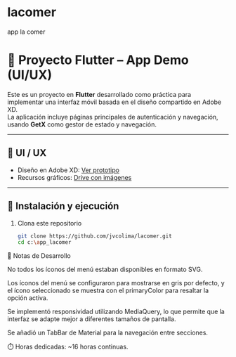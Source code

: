 # lacomer
app la comer


# 📱 Proyecto Flutter – App Demo (UI/UX)

Este es un proyecto en **Flutter** desarrollado como práctica para implementar una interfaz móvil basada en el diseño compartido en Adobe XD.  
La aplicación incluye páginas principales de autenticación y navegación, usando **GetX** como gestor de estado y navegación.

---

## 🎨 UI / UX
- Diseño en Adobe XD: [Ver prototipo](https://xd.adobe.com/view/ef388d90-a1bb-4b27-ad13-2e79d9ee0c44-ba6b/)  
- Recursos gráficos: [Drive con imágenes](https://drive.google.com/drive/folders/1ljzcXtBopSflpIx7SCpNdiNL_kyI4WOZ)

---

## 🚀 Instalación y ejecución

1. Clona este repositorio
   ```bash
   git clone https://github.com/jvcolima/lacomer.git
   cd c:\app_lacomer


📝 Notas de Desarrollo

No todos los íconos del menú estaban disponibles en formato SVG.

Los íconos del menú se configuraron para mostrarse en gris por defecto, y el ícono seleccionado se muestra con el primaryColor para resaltar la opción activa.

Se implementó responsividad utilizando MediaQuery, lo que permite que la interfaz se adapte mejor a diferentes tamaños de pantalla.

Se añadió un TabBar de Material para la navegación entre secciones.

⏱️ Horas dedicadas: ~16 horas continuas.